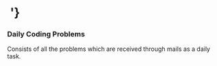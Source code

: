 #  __'}__

### __Daily Coding Problems__

Consists of all the problems which are received through mails as a daily task.